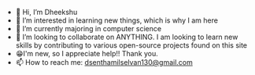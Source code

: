 - 👋 Hi, I’m Dheekshu
- 👀 I’m interested in learning new things, which is why I am here
- 🌱 I’m currently majoring in computer science
- 💞️ I’m looking to collaborate on ANYTHING. I am looking to learn new skills by contributing to
  various open-source projects found on this site
- 😁I'm new, so I appreciate help!! Thank you.
- 📫 How to reach me: dsenthamilselvan130@gmail.com

<!---
dheekshu111/dheekshu111 is a ✨ special ✨ repository because its `README.md` (this file) appears on your GitHub profile.
You can click the Preview link to take a look at your changes.
--->

